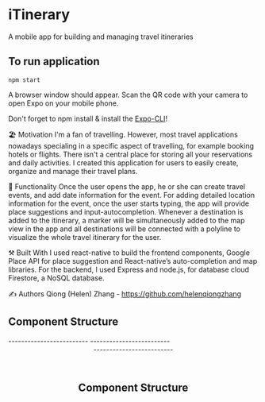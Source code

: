 # iTinerary
A mobile app for building and managing travel itineraries

## To run application

`npm start`

A browser window should appear. Scan the QR code with your camera to open Expo on your mobile phone.

Don't forget to npm install & install the [Expo-CLI](https://facebook.github.io/react-native/docs/getting-started)!

🏖️ Motivation
I'm a fan of travelling. However, most travel applications nowadays specialing in a specific aspect of travelling, for example booking hotels or flights. There isn't a central place for storing all your reservations and daily activities. I created this application for users to easily create, organize and manage their travel plans. 

🛒 Functionality
Once the user opens the app, he or she can create travel events, and add date information for the event. For adding detailed location information for the event, once the user starts typing, the app will provide place suggestions and input-autocompletion.  Whenever a destination is added to the itinerary, a marker will be simultaneously added to the map view in the app and all destinations will be connected with a polyline to visualize the whole travel itinerary for the user.

⚒ Built With
I used react-native to build the frontend components, Google Place API for place suggestion and React-native’s auto-completion and map libraries. For the backend, I used Express and node.js, for database cloud Firestore, a NoSQL database. 

✍ Authors
Qiong (Helen) Zhang - https://github.com/helenqiongzhang

## Component Structure

<App>
  <AppEntry(Navigate to AppNavigator)>
</App>
-------------------------
<AppNavigator>
  <MainTabNavigator>
    <HomeScreen />
    <Settings />
  </MainTabNavigator>
</AppNavigator>
-------------------------
<HomeScreen>
  <Header />
  <Post />
  <Post />
  <Post />
</HomeScreen>
-------------------------
<Header>
  <CreatePost />
</Header>

## Component Structure
